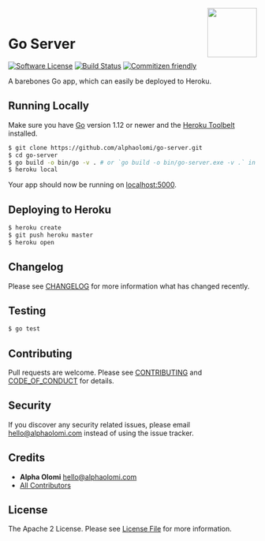<img align="right" src="https://d1q6f0aelx0por.cloudfront.net/product-logos/81630ec2-d253-4eb2-b36c-eb54072cb8d6-golang.png" width="100px"><br>

# Go Server

[![Software License][ico-license]](LICENSE.md)
[![Build Status][ico-travis]][link-travis]
[![Commitizen friendly](https://img.shields.io/badge/commitizen-friendly-brightgreen.svg)](http://commitizen.github.io/cz-cli/)

A barebones Go app, which can easily be deployed to Heroku.

## Running Locally

Make sure you have [Go](http://golang.org/doc/install) version 1.12 or newer and the [Heroku Toolbelt](https://toolbelt.heroku.com/) installed.

```sh
$ git clone https://github.com/alphaolomi/go-server.git
$ cd go-server
$ go build -o bin/go -v . # or `go build -o bin/go-server.exe -v .` in git bash
$ heroku local
```

Your app should now be running on [localhost:5000](http://localhost:5000/).

## Deploying to Heroku

```sh
$ heroku create
$ git push heroku master
$ heroku open
```

## Changelog

Please see [CHANGELOG](CHANGELOG.md) for more information what has changed recently.

## Testing

```bash
$ go test
```

## Contributing

Pull requests are welcome. Please see [CONTRIBUTING](./.github/CONTRIBUTING.md) and [CODE_OF_CONDUCT](./.github/CODE_OF_CONDUCT.md) for details.

## Security

If you discover any security related issues, please email [hello@alphaolomi.com](mailto:hello@alphaolomi.com) instead of using the issue tracker.

## Credits

- **Alpha Olomi** [hello@alphaolomi.com](hello@alphaolomi.com)
- [All Contributors][link-contributors]

## License

The Apache 2 License. Please see [License File](LICENSE) for more information.

[ico-license]: https://img.shields.io/badge/license-Apache2-brightgreen.svg?style=flat-square
[ico-travis]: https://img.shields.io/travis/alphaolomi/go/master.svg?style=flat-square
[ico-travis]: https://img.shields.io/travis/alphaolomi/go/master.svg?style=flat-square
[link-travis]: https://travis-ci.org/alphaolomi/wazo
[link-author]: https://github.com/alphaolomi
[link-contributors]: ../../contributors
